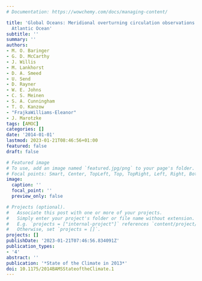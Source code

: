 ```yaml
---
# Documentation: https://wowchemy.com/docs/managing-content/

title: 'Global Oceans: Meridional overturning circulation observations in the North
  Atlantic Ocean'
subtitle: ''
summary: ''
authors:
- M. O. Baringer
- G. D. McCarthy
- J. Willis
- M. Lankhorst
- D. A. Smeed
- U. Send
- D. Rayner
- W. E. Johns
- C. S. Meinen
- S. A. Cunningham
- T. O. Kanzow
- "FrajkaWilliams-Eleanor"
- J. Marotzke
tags: [AMOC]
categories: []
date: '2014-01-01'
lastmod: 2023-01-21T08:46:56+01:00
featured: false
draft: false

# Featured image
# To use, add an image named `featured.jpg/png` to your page's folder.
# Focal points: Smart, Center, TopLeft, Top, TopRight, Left, Right, BottomLeft, Bottom, BottomRight.
image:
  caption: ''
  focal_point: ''
  preview_only: false

# Projects (optional).
#   Associate this post with one or more of your projects.
#   Simply enter your project's folder or file name without extension.
#   E.g. `projects = ["internal-project"]` references `content/project/deep-learning/index.md`.
#   Otherwise, set `projects = []`.
projects: []
publishDate: '2023-01-21T07:46:56.834091Z'
publication_types:
- '4'
abstract: ''
publication: '*State of the Climate in 2013*'
doi: 10.1175/2014BAMSStateoftheClimate.1
---
```

